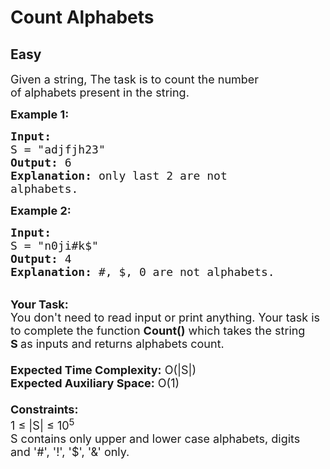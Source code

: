 # Count Alphabets
## Easy
<div class="problems_problem_content__Xm_eO"><p><span style="font-size:18px">Given a string, The task is to count the number of&nbsp;alphabets present in the string.</span></p>

<p><span style="font-size:18px"><strong>Example 1:</strong></span></p>

<pre><span style="font-size:18px"><strong>Input:
</strong>S = "adjfjh23"
<strong>Output:</strong> 6
<strong>Explanation:</strong> only last 2 are not 
alphabets.
</span></pre>

<p><span style="font-size:18px"><strong>Example 2:</strong></span></p>

<pre><span style="font-size:18px"><strong>Input:</strong>
S = "n0ji#k$"
<strong>Output:</strong> 4
<strong>Explanation:</strong> #, $, 0 are not alphabets.</span></pre>

<p><br>
<span style="font-size:18px"><strong>Your Task:&nbsp;&nbsp;</strong><br>
You don't need to read input or print anything. Your task is to complete the function&nbsp;<strong>Count()</strong>&nbsp;which takes the string <strong>S&nbsp;</strong>as inputs and returns alphabets count.<br>
<br>
<strong>Expected Time Complexity:</strong>&nbsp;O(|S|)<br>
<strong>Expected Auxiliary Space:</strong>&nbsp;O(1)<br>
<br>
<strong>Constraints:</strong><br>
1 ≤ |S| ≤ 10<sup>5</sup><br>
S contains only upper and lower case alphabets, digits and&nbsp;'#', '!', '$', '&amp;' only.</span></p>
</div>